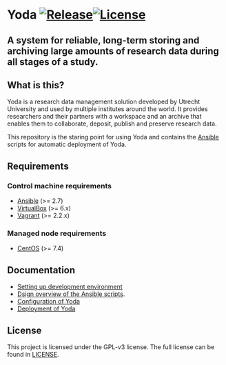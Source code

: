 # Yoda [![Release](https://img.shields.io/github/v/tag/UtrechtUniversity/yoda-ansible?sort=semver)](https://github.com/UtrechtUniversity/yoda-ansible/releases)[![License](https://img.shields.io/github/license/UtrechtUniversity/yoda-ansible.svg?maxAge=2592000)](/LICENSE)
## A system for reliable, long-term storing and archiving large amounts of research data during all stages of a study.

## What is this?
Yoda is a research data management solution developed by Utrecht University and used by multiple institutes around the world.
It provides researchers and their partners with a workspace and an archive that enables them to collaborate, deposit, publish and preserve research data.

This repository is the staring point for using Yoda and contains the [Ansible](https://docs.ansible.com) scripts for automatic deployment of Yoda.


## Requirements
### Control machine requirements
* [Ansible](https://docs.ansible.com/ansible/intro_installation.html) (>= 2.7)
* [VirtualBox](https://www.virtualbox.org/manual/ch02.html) (>= 6.x)
* [Vagrant](https://www.vagrantup.com/docs/installation/) (>= 2.2.x)

### Managed node requirements
* [CentOS](https://www.centos.org/) (>= 7.4)

## Documentation
* [Setting up development environment](https://utrechtuniversity.github.io/yoda-docs/development/setting-up-development-environment.html)
* [Dsign overview of the Ansible scripts](DESIGN.md).
* [Configuration of Yoda](CONFIGURATION.md)
* [Deployment of Yoda](DEPLOYMENT.md)

## License
This project is licensed under the GPL-v3 license.
The full license can be found in [LICENSE](LICENSE).
